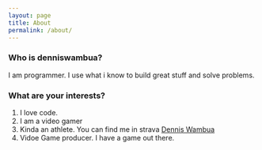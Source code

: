 ```yaml
---
layout: page
title: About
permalink: /about/
---
```


### Who is denniswambua?

I am programmer. I use what i know to build great stuff and solve problems.

### What are your interests?

1. I love code.
2. I am a video gamer
3. Kinda an athlete. You can find me in strava [Dennis Wambua](https://www.strava.com/athletes/6933301)
4. Vidoe Game producer. I have a game out there.


